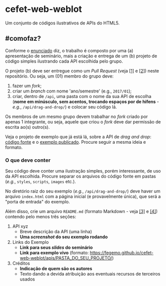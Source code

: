 # cefet-web-weblot

Um conjunto de códigos ilustrativos de APIs do HTML5.

## #comofaz?

Conforme o [enunciado][enunciado] diz, o trabalho é composto por uma (a) apresentação 
de seminário, mais a criação e entrega de um (b) projeto de código simples ilustrando
cada API escolhida pelo grupo.

O projeto (b) deve ser entregue como um _Pull Request_ (veja [[1]][using-pull-requests] e
[[2]][creating-pull-requests]) neste repositório. Ou seja, um (01) membro do grupo deve:

1. fazer um _fork_;
1. criar um _branch_ com nome 'ano/semestre' (e.g., `2017/01`);
1. criar, dentro de `/api`, uma pasta com o nome da sua API de escolha (**nome em minúsculo,
   sem acentos, trocando espaços por de hífens** - _e.g._, `/api/drag-and-drop/`) e colocar
   seu código lá.

Os membros de um mesmo grupo devem trabalhar no _fork_ criado por apenas 1 integrante, ou
seja, aquele que criou o _fork_ deve dar permissão de escrita ao(s) outro(s).

Veja o projeto de exemplo que já está lá, sobre a API de _drag and drop_:
[código fonte][drag-and-drop-code] e o [exemplo publicado][drag-and-drop-live]. Procure
seguir a mesma ideia e formato.

### O que deve conter

Seu código deve conter uma ilustração simples, porém interessante, de uso da API
escolhida. Procure separar os arquivos do código fonte em pastas
(_e.g._, `styles`, `scripts`, `images` etc.).

No diretório raiz do seu exemplo (_e.g._, `/api/drag-and-drop/`) deve haver um arquivo
`index.html` com a página inicial (e provavelmente única), que será a "porta de entrada"
do exemplo.

Além disso, crie um arquivo `README.md` (formato Markdown - veja [[3]][markdown] e
[[4]][markdown-tutorial]) contendo pelo menos três seções:

1. API xyz
   - Breve descrição da API (uma linha)
   - **Uma _screenshot_ do seu exemplo rodando**
1. Links do Exemplo
   - **Link para seus _slides_ do seminário**
   - **Link para exemplo vivo** (formato: https://fegemo.github.io/cefet-web-weblot/apis/PASTA_DO_SEU_PROJETO/)
1. Créditos
   - **Indicação de quem são os autores**
   - Texto dando a devida atribuição aos eventuais recursos de terceiros usados

[enunciado]: https://github.com/fegemo/cefet-web/blob/master/assignments/seminar-html5/README.md#seminário---apis-do-html5
[using-pull-requests]: https://help.github.com/articles/using-pull-requests/
[creating-pull-requests]: https://help.github.com/articles/creating-a-pull-request/
[markdown]: https://daringfireball.net/projects/markdown/
[markdown-tutorial]: https://guides.github.com/features/mastering-markdown/
[drag-and-drop-code]: https://github.com/fegemo/cefet-web-weblot/tree/master/api/drag-and-drop/
[drag-and-drop-live]: https://fegemo.github.io/cefet-web-weblot/apis/drag-and-drop/
